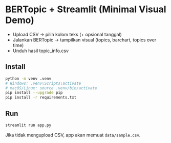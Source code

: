 # BERTopic + Streamlit (Minimal Visual Demo)
- Upload CSV → pilih kolom teks (+ opsional tanggal)
- Jalankan BERTopic → tampilkan visual (topics, barchart, topics over time)
- Unduh hasil topic_info.csv

## Install
```bash
python -m venv .venv
# Windows: .venv\Scripts\activate
# macOS/Linux: source .venv/bin/activate
pip install --upgrade pip
pip install -r requirements.txt
```

## Run
```bash
streamlit run app.py
```

Jika tidak mengupload CSV, app akan memuat `data/sample.csv`.
